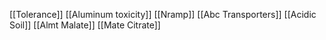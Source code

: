[[Tolerance]]
[[Aluminum toxicity]]
[[Nramp]]
[[Abc Transporters]]
[[Acidic Soil]]
[[Almt Malate]]
[[Mate Citrate]]
